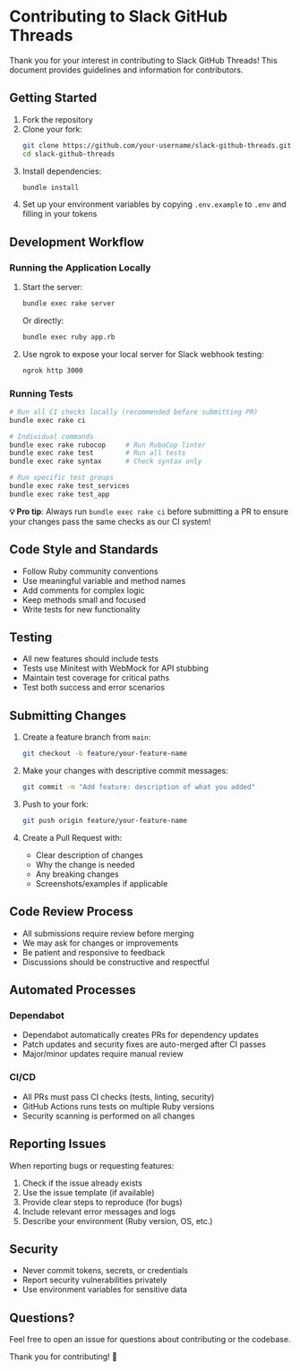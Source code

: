 # Contributing to Slack GitHub Threads

Thank you for your interest in contributing to Slack GitHub Threads! This document provides guidelines and information for contributors.

## Getting Started

1. Fork the repository
2. Clone your fork:
   ```bash
   git clone https://github.com/your-username/slack-github-threads.git
   cd slack-github-threads
   ```
3. Install dependencies:
   ```bash
   bundle install
   ```
4. Set up your environment variables by copying `.env.example` to `.env` and filling in your tokens

## Development Workflow

### Running the Application Locally

1. Start the server:

   ```bash
   bundle exec rake server
   ```

   Or directly:

   ```bash
   bundle exec ruby app.rb
   ```

2. Use ngrok to expose your local server for Slack webhook testing:
   ```bash
   ngrok http 3000
   ```

### Running Tests

```bash
# Run all CI checks locally (recommended before submitting PR)
bundle exec rake ci

# Individual commands
bundle exec rake rubocop     # Run RuboCop linter
bundle exec rake test        # Run all tests
bundle exec rake syntax      # Check syntax only

# Run specific test groups
bundle exec rake test_services
bundle exec rake test_app
```

**💡 Pro tip**: Always run `bundle exec rake ci` before submitting a PR to ensure your changes pass the same checks as our CI system!

## Code Style and Standards

- Follow Ruby community conventions
- Use meaningful variable and method names
- Add comments for complex logic
- Keep methods small and focused
- Write tests for new functionality

## Testing

- All new features should include tests
- Tests use Minitest with WebMock for API stubbing
- Maintain test coverage for critical paths
- Test both success and error scenarios

## Submitting Changes

1. Create a feature branch from `main`:

   ```bash
   git checkout -b feature/your-feature-name
   ```

2. Make your changes with descriptive commit messages:

   ```bash
   git commit -m "Add feature: description of what you added"
   ```

3. Push to your fork:

   ```bash
   git push origin feature/your-feature-name
   ```

4. Create a Pull Request with:
   - Clear description of changes
   - Why the change is needed
   - Any breaking changes
   - Screenshots/examples if applicable

## Code Review Process

- All submissions require review before merging
- We may ask for changes or improvements
- Be patient and responsive to feedback
- Discussions should be constructive and respectful

## Automated Processes

### Dependabot

- Dependabot automatically creates PRs for dependency updates
- Patch updates and security fixes are auto-merged after CI passes
- Major/minor updates require manual review

### CI/CD

- All PRs must pass CI checks (tests, linting, security)
- GitHub Actions runs tests on multiple Ruby versions
- Security scanning is performed on all changes

## Reporting Issues

When reporting bugs or requesting features:

1. Check if the issue already exists
2. Use the issue template (if available)
3. Provide clear steps to reproduce (for bugs)
4. Include relevant error messages and logs
5. Describe your environment (Ruby version, OS, etc.)

## Security

- Never commit tokens, secrets, or credentials
- Report security vulnerabilities privately
- Use environment variables for sensitive data

## Questions?

Feel free to open an issue for questions about contributing or the codebase.

Thank you for contributing! 🎉

